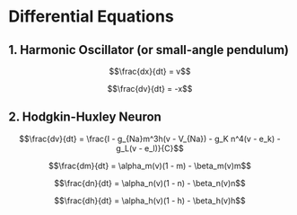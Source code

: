 # Differential Equations

## 1. Harmonic Oscillator (or small-angle pendulum)

```math
\frac{dx}{dt} = v
```

```math
\frac{dv}{dt} = -x
```

## 2. Hodgkin-Huxley Neuron

```math
\frac{dv}{dt} = \frac{I - g_{Na}m^3h(v - V_{Na}) - g_K n^4(v - e_k) - g_L(v - e_l)}{C}
```

```math
\frac{dm}{dt} = \alpha_m(v)(1 - m) - \beta_m(v)m
```

```math
\frac{dn}{dt} = \alpha_n(v)(1 - n) - \beta_n(v)n
```

```math
\frac{dh}{dt} = \alpha_h(v)(1 - h) - \beta_h(v)h
```